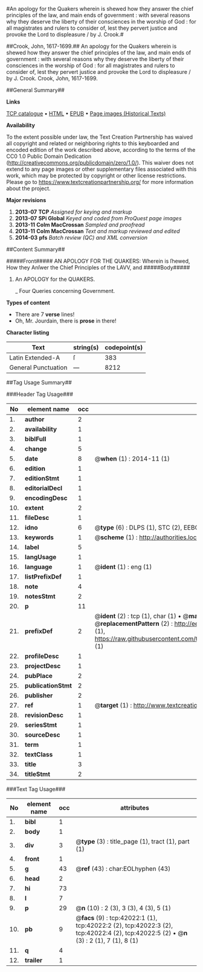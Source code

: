 #An apology for the Quakers wherein is shewed how they answer the chief principles of the law, and main ends of government : with several reasons why they deserve the liberty of their consciences in the worship of God : for all magistrates and rulers to consider of, lest they pervert justice and provoke the Lord to displeasure / by J. Crook.#

##Crook, John, 1617-1699.##
An apology for the Quakers wherein is shewed how they answer the chief principles of the law, and main ends of government : with several reasons why they deserve the liberty of their consciences in the worship of God : for all magistrates and rulers to consider of, lest they pervert justice and provoke the Lord to displeasure / by J. Crook.
Crook, John, 1617-1699.

##General Summary##

**Links**

[TCP catalogue](http://www.ota.ox.ac.uk/tcp/)  • 
[HTML](http://tei.it.ox.ac.uk/tcp/Texts-HTML/free/A35/A35117.html)  • 
[EPUB](http://tei.it.ox.ac.uk/tcp/Texts-EPUB/free/A35/A35117.epub) • 
[Page images (Historical Texts)](https://historicaltexts.jisc.ac.uk/eebo-08940387e)

**Availability**

To the extent possible under law, the Text Creation Partnership has waived all copyright and related or neighboring rights to this keyboarded and encoded edition of the work described above, according to the terms of the CC0 1.0 Public Domain Dedication (http://creativecommons.org/publicdomain/zero/1.0/). This waiver does not extend to any page images or other supplementary files associated with this work, which may be protected by copyright or other license restrictions. Please go to https://www.textcreationpartnership.org/ for more information about the project.

**Major revisions**

1. __2013-07__ __TCP__ *Assigned for keying and markup*
1. __2013-07__ __SPi Global__ *Keyed and coded from ProQuest page images*
1. __2013-11__ __Colm MacCrossan__ *Sampled and proofread*
1. __2013-11__ __Colm MacCrossan__ *Text and markup reviewed and edited*
1. __2014-03__ __pfs__ *Batch review (QC) and XML conversion*

##Content Summary##

#####Front#####
AN APOLOGY FOR THE QUAKERS: Wherein is ſhewed, How they Anſwer the Chief Principles of the LAVV, and
#####Body#####

1. An APOLOGY for the QUAKERS.

    _ Four Queries concerning Government.

**Types of content**

  * There are 7 **verse** lines!
  * Oh, Mr. Jourdain, there is **prose** in there!

**Character listing**


|Text|string(s)|codepoint(s)|
|---|---|---|
|Latin Extended-A|ſ|383|
|General Punctuation|—|8212|

##Tag Usage Summary##

###Header Tag Usage###

|No|element name|occ|attributes|
|---|---|---|---|
|1.|__author__|2||
|2.|__availability__|1||
|3.|__biblFull__|1||
|4.|__change__|5||
|5.|__date__|8| @__when__ (1) : 2014-11 (1)|
|6.|__edition__|1||
|7.|__editionStmt__|1||
|8.|__editorialDecl__|1||
|9.|__encodingDesc__|1||
|10.|__extent__|2||
|11.|__fileDesc__|1||
|12.|__idno__|6| @__type__ (6) : DLPS (1), STC (2), EEBO-CITATION (1), OCLC (1), VID (1)|
|13.|__keywords__|1| @__scheme__ (1) : http://authorities.loc.gov/ (1)|
|14.|__label__|5||
|15.|__langUsage__|1||
|16.|__language__|1| @__ident__ (1) : eng (1)|
|17.|__listPrefixDef__|1||
|18.|__note__|4||
|19.|__notesStmt__|2||
|20.|__p__|11||
|21.|__prefixDef__|2| @__ident__ (2) : tcp (1), char (1)  •  @__matchPattern__ (2) : ([0-9\-]+):([0-9IVX]+) (1), (.+) (1)  •  @__replacementPattern__ (2) : http://eebo.chadwyck.com/downloadtiff?vid=$1&page=$2 (1), https://raw.githubusercontent.com/textcreationpartnership/Texts/master/tcpchars.xml#$1 (1)|
|22.|__profileDesc__|1||
|23.|__projectDesc__|1||
|24.|__pubPlace__|2||
|25.|__publicationStmt__|2||
|26.|__publisher__|2||
|27.|__ref__|1| @__target__ (1) : http://www.textcreationpartnership.org/docs/. (1)|
|28.|__revisionDesc__|1||
|29.|__seriesStmt__|1||
|30.|__sourceDesc__|1||
|31.|__term__|1||
|32.|__textClass__|1||
|33.|__title__|3||
|34.|__titleStmt__|2||


###Text Tag Usage###

|No|element name|occ|attributes|
|---|---|---|---|
|1.|__bibl__|1||
|2.|__body__|1||
|3.|__div__|3| @__type__ (3) : title_page (1), tract (1), part (1)|
|4.|__front__|1||
|5.|__g__|43| @__ref__ (43) : char:EOLhyphen (43)|
|6.|__head__|2||
|7.|__hi__|73||
|8.|__l__|7||
|9.|__p__|29| @__n__ (10) : 2 (3), 3 (3), 4 (3), 5 (1)|
|10.|__pb__|9| @__facs__ (9) : tcp:42022:1 (1), tcp:42022:2 (2), tcp:42022:3 (2), tcp:42022:4 (2), tcp:42022:5 (2)  •  @__n__ (3) : 2 (1), 7 (1), 8 (1)|
|11.|__q__|4||
|12.|__trailer__|1||
